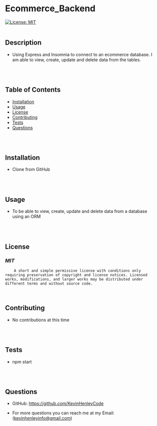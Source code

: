 
# Ecommerce_Backend
[![License: MIT](https://img.shields.io/badge/License-MIT-yellow.svg)](https://opensource.org/licenses/MIT)
<br>
<br>

## **Description**
* Using Express and Insomnia to connect to an ecommerce database. I am able to view, create, update and delete data from the tables.
<br>
<br>

## **Table of Contents**
- [Installation](#Installation) <br>
- [Usage](#Usage) <br>
- [License](#License) <br>
- [Contributing](#Contributing) <br>
- [Tests](#Tests) <br>
- [Questions](#Questions) <br>
<br>
<br>

## **Installation**
* Clone from GitHub
<br>
<br>

## **Usage**
* To be able to view, create, update and delete data from a database using an ORM
<br>
<br>

## **License**
### *MIT* <br>
        A short and simple permissive license with conditions only requiring preservation of copyright and license notices. Licensed works, modifications, and larger works may be distributed under different terms and without source code.
<br>

## **Contributing**
* No contributions at this time
<br>
<br>

## **Tests**
    
* npm start 
<br>
<br>

## **Questions**
* GitHub: https://github.com/KevinHenleyCode

* For more questions you can reach me at my Email:(kevinhenleyinfo@gmail.com)

    